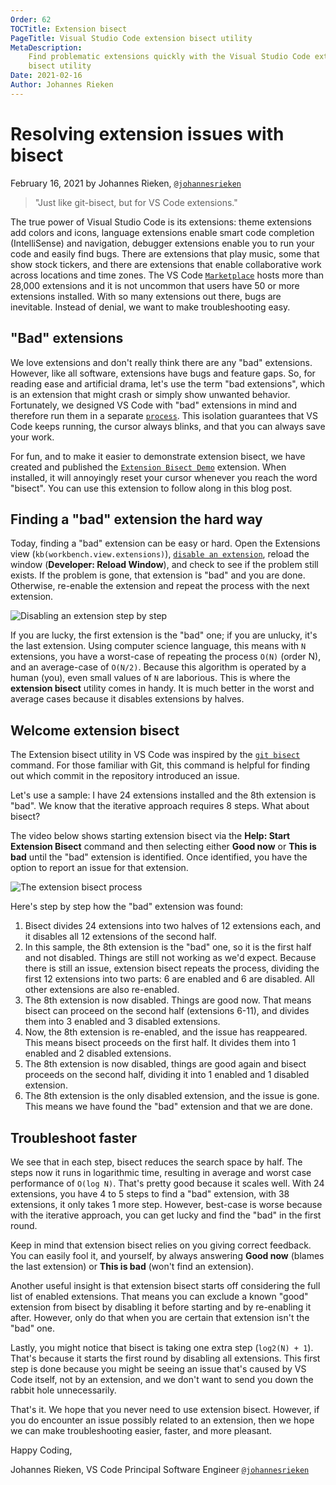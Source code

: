 ```yaml
---
Order: 62
TOCTitle: Extension bisect
PageTitle: Visual Studio Code extension bisect utility
MetaDescription:
    Find problematic extensions quickly with the Visual Studio Code extension
    bisect utility
Date: 2021-02-16
Author: Johannes Rieken
---
```


# Resolving extension issues with bisect

February 16, 2021 by Johannes Rieken,
[`@johannesrieken`](HTTPS://twitter.com/johannesrieken)

> "Just like git-bisect, but for VS Code extensions."

The true power of Visual Studio Code is its extensions: theme extensions add
colors and icons, language extensions enable smart code completion
(IntelliSense) and navigation, debugger extensions enable you to run your code
and easily find bugs. There are extensions that play music, some that show stock
tickers, and there are extensions that enable collaborative work across
locations and time zones. The VS Code
[`Marketplace`](HTTPS://marketplace.visualstudio.com/vscode) hosts more than
28,000 extensions and it is not uncommon that users have 50 or more extensions
installed. With so many extensions out there, bugs are inevitable. Instead of
denial, we want to make troubleshooting easy.

## "Bad" extensions

We love extensions and don't really think there are any "bad" extensions.
However, like all software, extensions have bugs and feature gaps. So, for
reading ease and artificial drama, let's use the term "bad extensions", which is
an extension that might crash or simply show unwanted behavior. Fortunately, we
designed VS Code with "bad" extensions in mind and therefore run them in a
separate
[`process`](HTTPS://code.visualstudio.com/api/advanced-topics/extension-host).
This isolation guarantees that VS Code keeps running, the cursor always blinks,
and that you can always save your work.

For fun, and to make it easier to demonstrate extension bisect, we have created
and published the
[`Extension Bisect Demo`](HTTPS://marketplace.visualstudio.com/items?itemName=jrieken.bisectdemo)
extension. When installed, it will annoyingly reset your cursor whenever you
reach the word "bisect". You can use this extension to follow along in this blog
post.

## Finding a "bad" extension the hard way

Today, finding a "bad" extension can be easy or hard. Open the Extensions view
(`kb(workbench.view.extensions)`),
[`disable an extension`](/docs/editor/extension-marketplace.md#disable-an-extension),
reload the window (**Developer: Reload Window**), and check to see if the
problem still exists. If the problem is gone, that extension is "bad" and you
are done. Otherwise, re-enable the extension and repeat the process with the
next extension.

![`Disabling an extension step by step`](./disable_manually.png)

If you are lucky, the first extension is the "bad" one; if you are unlucky, it's
the last extension. Using computer science language, this means with `N`
extensions, you have a worst-case of repeating the process `O(N)` (order N), and
an average-case of `O(N/2)`. Because this algorithm is operated by a human
(you), even small values of `N` are laborious. This is where the **extension
bisect** utility comes in handy. It is much better in the worst and average
cases because it disables extensions by halves.

## Welcome extension bisect

The Extension bisect utility in VS Code was inspired by the
[`git bisect`](HTTPS://git-scm.com/docs/git-bisect) command. For those familiar
with Git, this command is helpful for finding out which commit in the repository
introduced an issue.

Let's use a sample: I have 24 extensions installed and the 8th extension is
"bad". We know that the iterative approach requires 8 steps. What about bisect?

The video below shows starting extension bisect via the **Help: Start Extension
Bisect** command and then selecting either **Good now** or **This is bad** until
the "bad" extension is identified. Once identified, you have the option to
report an issue for that extension.

![`The extension bisect process`](bisect.gif)

Here's step by step how the "bad" extension was found:

1. Bisect divides 24 extensions into two halves of 12 extensions each, and it
   disables all 12 extensions of the second half.
2. In this sample, the 8th extension is the "bad" one, so it is the first half
   and not disabled. Things are still not working as we'd expect. Because there
   is still an issue, extension bisect repeats the process, dividing the first
   12 extensions into two parts: 6 are enabled and 6 are disabled. All other
   extensions are also re-enabled.
3. The 8th extension is now disabled. Things are good now. That means bisect can
   proceed on the second half (extensions 6-11), and divides them into 3 enabled
   and 3 disabled extensions.
4. Now, the 8th extension is re-enabled, and the issue has reappeared. This
   means bisect proceeds on the first half. It divides them into 1 enabled and 2
   disabled extensions.
5. The 8th extension is now disabled, things are good again and bisect proceeds
   on the second half, dividing it into 1 enabled and 1 disabled extension.
6. The 8th extension is the only disabled extension, and the issue is gone. This
   means we have found the "bad" extension and that we are done.

## Troubleshoot faster

We see that in each step, bisect reduces the search space by half. The steps now
it runs in logarithmic time, resulting in average and worst case performance of
`O(log N)`. That's pretty good because it scales well. With 24 extensions, you
have 4 to 5 steps to find a "bad" extension, with 38 extensions, it only takes 1
more step. However, best-case is worse because with the iterative approach, you
can get lucky and find the "bad" in the first round.

Keep in mind that extension bisect relies on you giving correct feedback. You
can easily fool it, and yourself, by always answering **Good now** (blames the
last extension) or **This is bad** (won't find an extension).

Another useful insight is that extension bisect starts off considering the full
list of enabled extensions. That means you can exclude a known "good" extension
from bisect by disabling it before starting and by re-enabling it after.
However, only do that when you are certain that extension isn't the "bad" one.

Lastly, you might notice that bisect is taking one extra step (`log2(N) + 1`).
That's because it starts the first round by disabling all extensions. This first
step is done because you might be seeing an issue that's caused by VS Code
itself, not by an extension, and we don't want to send you down the rabbit hole
unnecessarily.

That's it. We hope that you never need to use extension bisect. However, if you
do encounter an issue possibly related to an extension, then we hope we can make
troubleshooting easier, faster, and more pleasant.

Happy Coding,

Johannes Rieken, VS Code Principal Software Engineer
[`@johannesrieken`](HTTPS://twitter.com/johannesrieken)
